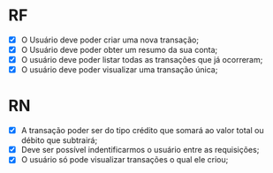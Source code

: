 # RF

- [X] O Usuário deve poder criar uma nova transação;
- [X] O Usuário deve poder obter um resumo da sua conta;
- [X] O usuário deve poder listar todas as transações que já ocorreram;
- [X] O usuário deve poder visualizar uma transação única;

# RN

- [X] A transação poder ser do tipo crédito que somará ao valor total ou débito que subtrairá;
- [X] Deve ser possível indentificarmos o usuário entre as requisições;
- [X] O usuário só pode visualizar transações o qual ele criou;
